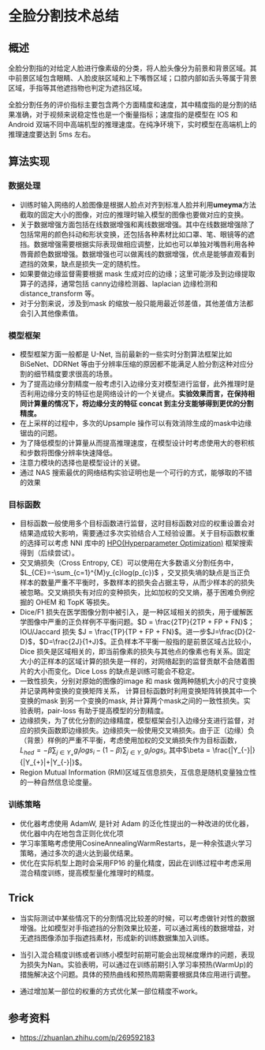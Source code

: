 # 全脸分割技术总结

## 概述

全脸分割指的对给定人脸进行像素级的分类，将人脸头像分为前景和背景区域。其中前景区域包含眼睛、人脸皮肤区域和上下嘴唇区域；口腔内部如舌头等属于背景区域，手指等其他遮挡物也判定为遮挡区域。

全脸分割任务的评价指标主要包含两个方面精度和速度，其中精度指的是分割的结果准确，对于视频来说稳定性也是一个衡量指标；速度指的是模型在 IOS 和 Android 双端不同中高端机型的推理速度。在纯净环境下，实时模型在高端机上的推理速度要达到 5ms 左右。 

## 算法实现

### 数据处理

* 训练时输入网络的人脸图像是根据人脸点对齐到标准人脸并利用**umeyma**方法截取的固定大小的图像，对应的推理时输入模型的图像也要做对应的变换。
* 关于数据增强方面包括在线数据增强和离线数据增强。其中在线数据增强除了包括常用的颜色抖动和形状变换，还包括各种素材比如口罩、笔、眼镜等的遮挡。数据增强需要根据实际表现做相应调整，比如也可以单独对嘴唇利用各种唇膏颜色数据增强。数据增强也可以做离线的数据增强，优点是能够直观看到遮挡的效果，缺点是损失一定的随机性。
* 如果要做边缘监督需要根据 mask 生成对应的边缘；这里可能涉及到边缘提取算子的选择，通常包括 canny边缘检测器、laplacian 边缘检测和 distance_transform 等。
* 对于分割来说，涉及到mask 的缩放一般只能用最近邻差值，其他差值方法都会引入其他像素值。

### 模型框架

* 模型框架方面一般都是 U-Net, 当前最新的一些实时分割算法框架比如BiSeNet、DDRNet 等由于分辨率压缩的原因都不能满足人脸分割这种对应分割的细节精度要求很高的场景。
* 为了提高边缘分割精度一般考虑引入边缘分支对模型进行监督，此外推理时是否利用边缘分支的特征也是网络设计的一个关键点。**实验效果而言，在保持相同计算量的情况下，将边缘分支的特征 concat 到主分支能够得到更优的分割精度。**
* 在上采样的过程中，多次的Upsample 操作可以有效消除生成的mask中边缘锯齿的问题。
* 为了降低模型的计算量从而提高推理速度，在模型设计时考虑使用大的卷积核和步数将图像分辨率快速降低。
* 注意力模块的选择也是模型设计的关键。
* 通过 NAS 搜索最优的网络结构实验证明也是一个可行的方式，能够取的不错的效果

### 目标函数

* 目标函数一般使用多个目标函数进行监督，这时目标函数对应的权重设置会对结果造成较大影响，需要通过多次实验结合人工经验设置。关于目标函数权重的选择可以考虑 NNI 库中的 [HPO(Hyperparameter Optimization)](https://nni.readthedocs.io/en/stable/hpo/overview.html) 框架搜索得到（后续尝试）。
* 交叉熵损失（Cross Entropy, CE）可以使用在大多数语义分割任务中， $L_{CE}=-\sum_{c=1}^{M}y_{c}log(p_{c})$ ，交叉损失墒的缺点是当正负样本的数量严重不平衡时，多数样本的损失会占据主导，从而少样本的的损失被忽略。交叉熵损失有对应的变种损失，比如加权的交叉熵，基于困难负例挖掘的 OHEM 和 TopK 等损失。
* Dice/F1 损失在医学图像分割中被引入，是一种区域相关的损失，用于缓解医学图像中严重的正负样例不平衡问题。$D = \frac{2TP}{2TP + FP + FN}$；IOU/Jaccard 损失 $J = \frac{TP}{TP + FP + FN}$。进一步$J=\frac{D}{2-D}$，$D=\frac{2J}{1+J}$。正负样本不平衡一般指的是前景区域占比较小，Dice 损失是区域相关的，即当前像素的损失与其他点的像素也有关系。固定大小的正样本的区域计算的损失是一样的，对网络起到的监督贡献不会随着图片的大小而变化。Dice Loss 的缺点是训练可能会不稳定。
* 一致性损失，分别对原始的图像的image 和 mask 做两种随机大小的尺寸变换并记录两种变换的变换矩阵关系， 计算目标函数时利用变换矩阵转换其中一个变换的mask 到另一个变换的mask, 并计算两个mask之间的一致性损失。实验表明，pair-loss 有助于提高模型的分割精度。
* 边缘损失，为了优化分割的边缘精度，模型框架会引入边缘分支进行监督，对应的损失函数即边缘损失。边缘损失一般使用交叉墒损失。由于正（边缘）负（背景）样例的严重不平衡，考虑使用加权的交叉熵损失作为目标函数，$L_{hed} = -\beta \sum_{j\in Y_{+}}g_{i}logs_{i} - (1-\beta)\sum_{j\in Y_{-}}g_{i}logs_{i}$, 其中$\beta = \frac{|Y_{-}|}{|Y_{+}|+|Y_{-}|}$。
*  Region Mutual Information (RMI)区域互信息损失，互信息是随机变量独立性的一种自然信息论度量。

### 训练策略

* 优化器考虑使用 AdamW, 是针对 Adam 的泛化性提出的一种改进的优化器， 优化器中内在地包含正则化优化项
* 学习率策略考虑使用CosineAnnealingWarmRestarts，是一种余弦退火学习策略，通过多次的退火达到最优结果。
* 优化在实际机型上跑时会采用FP16 的量化精度，因此在训练过程中考虑采用混合精度训练，提高模型量化推理时的精度。

## Trick

* 当实际测试中某些情况下的分割情况比较差的时候，可以考虑做针对性的数据增强。比如模型对手指遮挡的分割效果比较差，可以通过离线的数据增益，对无遮挡图像添加手指遮挡素材，形成新的训练数据集加入训练。

* 当引入混合精度训练或者训练小模型时前期可能会出现梯度爆炸的问题，表现为损失为Nan。实验表明，可以通过在训练前期引入学习率预热(WarmUp)的措施解决这个问题。具体的预热曲线和预热周期需要根据具体应用进行调整。

* 通过增加某一部位的权重的方式优化某一部位精度不work。

  

## 参考资料

* <https://zhuanlan.zhihu.com/p/269592183>





